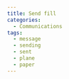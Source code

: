 ```yaml
---
title: Send fill
categories:
  - Communications
tags:
  - message
  - sending
  - sent
  - plane
  - paper
---
```

